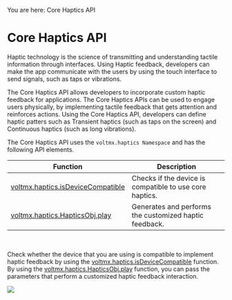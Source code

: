                             

You are here: Core Haptics API

Core Haptics API
================

Haptic technology is the science of transmitting and understanding tactile information through interfaces. Using Haptic feedback, developers can make the app communicate with the users by using the touch interface to send signals, such as taps or vibrations.

The Core Haptics API allows developers to incorporate custom haptic feedback for applications. The Core Haptics APIs can be used to engage users physically, by implementing tactile feedback that gets attention and reinforces actions. Using the Core Haptics API, developers can define haptic patters such as Transient haptics (such as taps on the screen) and Continuous haptics (such as long vibrations).

The Core Haptics API uses the `voltmx.haptics Namespace` and has the following API elements.

  
| Function | Description |
| --- | --- |
| [voltmx.haptics.isDeviceCompatible](voltmx.haptics.md#isDeviceCompatible) | Checks if the device is compatible to use core haptics. |
| [voltmx.haptics.HapticsObj.play](voltmx.haptics.md#HapticsObj.play) | Generates and performs the customized haptic feedback. |

 

Check whether the device that you are using is compatible to implement haptic feedback by using the [voltmx.haptics.isDeviceCompatible](voltmx.haptics.md#isDeviceCompatible) function. By using the [voltmx.haptics.HapticsObj.play](voltmx.haptics.md#HapticsObj.play) function, you can pass the parameters that perform a customized haptic feedback interaction.

![](resources/prettify/onload.png)
